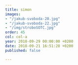 ```yaml
---
title: simon
images:
- "/jakub-svoboda-20.jpg"
- "/jakub-svoboda-22.jpg"
- "/img/stroboSOTC.jpg"
order: 45
col: col-a
year: 2018-09-29 00:00:00 +0200
date: 2018-09-21 16:51:28 +0200
published: false

---
```


